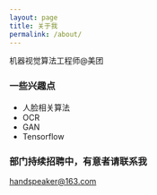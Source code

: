 ```yaml
---
layout: page
title: 关于我
permalink: /about/
---
```


机器视觉算法工程师@美团

### 一些兴趣点

+ 人脸相关算法
+ OCR
+ GAN
+ Tensorflow

### 部门持续招聘中，有意者请联系我

[handspeaker@163.com](mailto:handspeaker@163.com)
